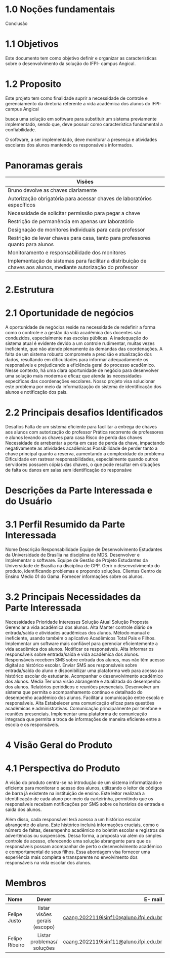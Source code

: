 # 1.0 Noções fundamentais
  Conclusão

# 1.1 Objetivos

Este documento tem como objetivo definir e organizar as características sobre o desenvolvimento da solução do IFPI- campus Angical.

# 1.2 Proposito
Este projeto tem como finalidade suprir a necessidade de controle e gerenciamento da diretoria referente a vida acadêmica dos alunos do IFPI- campus Angical

busca uma solução em software para substituir um sistema previamente implementado, sendo que, deve possuir como característica fundamental a confiabilidade.

O software, a ser implementado, deve monitorar a presença e atividades escolares dos alunos mantendo os responsáveis informados.

# Panoramas gerais

| Visões  |
| --------------|
| Bruno devolve as chaves diariamente |
| Autorização obrigatória para acessar chaves de laboratórios específicos |
| Necessidade de solicitar permissão para pegar a chave |
| Restrição de permanência em apenas um laboratório |
| Designação de monitores individuais para cada professor |
| Restrição de levar chaves para casa, tanto para professores quanto para alunos |
| Monitoramento e responsabilidade dos monitores |
| Implementação de sistemas para facilitar a distribuição de chaves aos alunos, mediante autorização do professor |

# 2.Estrutura
# 2.1 Oportunidade de negócios
A oportunidade de negócios reside na necessidade de redefinir a forma como o controle e a gestão da vida acadêmica dos docentes são conduzidos, especialmente nas escolas públicas. A inadequação do sistema atual é evidente devido a um controle rudimentar, muitas vezes ineficiente, que não atende plenamente às demandas das coordenações. A falta de um sistema robusto compromete a precisão e atualização dos dados, resultando em dificuldades para informar adequadamente os responsáveis e prejudicando a eficiência geral do processo acadêmico. Nesse contexto, há uma clara oportunidade de negócio para desenvolver uma solução mais moderna e eficaz que atenda às necessidades específicas das coordenações escolares.
Nosso projeto visa solucionar este problema por meio da informatização do sistema de identificação dos alunos e notificação dos pais.

# 2.2 Principais desafios Identificados
Desafios 
Falta de um sistema eficiente para facilitar a entrega de chaves aos alunos com autorização do professor
Prática recorrente de professores e alunos levando as chaves para casa
Risco de perda das chaves
Necessidade de arrebentar a porta em caso de perda da chave, impactando negativamente as atividades acadêmicas
Possibilidade de perder tanto a chave principal quanto a reserva, aumentando a complexidade do problema
Dificuldade em rastrear responsabilidades, especialmente quando outros servidores possuem cópias das chaves, o que pode resultar em situações de falta ou danos em salas sem identificação do responsáve

# Descrições da Parte Interessada e do Usuário

# 3.1 Perfil Resumido da Parte Interessada
Nome	Descrição	Responsabilidade
Equipe de Desenvolvimento	Estudantes da Universidade de Brasília na disciplina de MDS.	Desenvolver e Implementar o software.
Equipe de Gestão de Projeto	Estudantes da Universidade de Brasília na disciplina de GPP.	Gerir o desenvolvimento do produto, identificando problemas e propondo soluções.
Clientes	Centro de Ensino Médio 01 do Gama.	Fornecer informações sobre os alunos.

# 3.2 Principais Necessidades da Parte Interessada
Necessidades	Prioridade	Interesses	Solução Atual	Solução Proposta
Gerenciar a vida acadêmica dos alunos.	Alta	Manter controle diário de entrada/saída e atividades acadêmicas dos alunos.	Método manual e ineficiente, usando também o aplicativo Acadêmicos Total Pais e Filhos.	Implementar um software mais confiável para gerenciar eficientemente a vida acadêmica dos alunos.
Notificar os responsáveis.	Alta	Informar os responsáveis sobre entrada/saída e vida acadêmica dos alunos.	Responsáveis recebem SMS sobre entrada dos alunos, mas não têm acesso digital ao histórico escolar.	Enviar SMS aos responsáveis sobre entrada/saída do aluno e disponibilizar uma plataforma web para acesso ao histórico escolar do estudante.
Acompanhar o desenvolvimento acadêmico dos alunos.	Média	Ter uma visão abrangente e atualizada do desempenho dos alunos.	Relatórios periódicos e reuniões presenciais.	Desenvolver um sistema que permita o acompanhamento contínuo e detalhado do desempenho acadêmico dos alunos.
Facilitar a comunicação entre escola e responsáveis.	Alta	Estabelecer uma comunicação eficaz para questões acadêmicas e administrativas.	Comunicação principalmente por telefone e reuniões presenciais.	Implementar uma plataforma de comunicação integrada que permita a troca de informações de maneira eficiente entre a escola e os responsáveis.

# 4 Visão Geral do Produto
# 4.1 Perspectiva do Produto
A visão do produto centra-se na introdução de um sistema informatizado e eficiente para monitorar o acesso dos alunos, utilizando o leitor de códigos de barra já existente na instituição de ensino. Este leitor realizará a identificação de cada aluno por meio da carteirinha, permitindo que os responsáveis recebam notificações por SMS sobre os horários de entrada e saída dos alunos.

Além disso, cada responsável terá acesso a um histórico escolar abrangente do aluno. Este histórico incluirá informações cruciais, como o número de faltas, desempenho acadêmico no boletim escolar e registros de advertências ou suspensões. Dessa forma, a proposta vai além do simples controle de acesso, oferecendo uma solução abrangente para que os responsáveis possam acompanhar de perto o desenvolvimento acadêmico e comportamental de seus filhos. Essa abordagem visa fornecer uma experiência mais completa e transparente no envolvimento dos responsáveis na vida escolar dos alunos. 

# Membros
| Nome | Dever |  E- mail | 
| :---         |     :---:      |          ---: |
| Felipe Justo | listar visões gerais (escopo)     | caang.2022119isinf10@aluno.ifpi.edu.br   | 
| Felipe Ribeiro | Listar problemas/ soluções  | caang.2022119isinf11@aluno.ifpi.edu.br     | 
